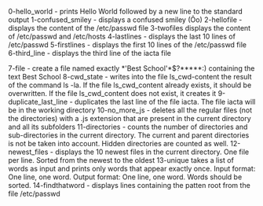 0-hello_world - prints Hello World followed by a new line to the standard output
1-confused_smiley - displays a confused smiley (Ôo)
2-hellofile - displays the content of the /etc/passwd file
3-twofiles displays the content of /etc/passwd and /etc/hosts
4-lastlines - displays the last 10 lines of /etc/passwd
5-firstlines - displays the first 10 lines of the /etc/passwd file
6-third_line - displays the third line of the iacta file

7-file - create a file named exactly \*\'Best School\'\*$\?\*\*\*\*\*:) containing the text Best School
8-cwd_state - writes into the file ls_cwd-content the result of the command ls -la. If the file ls_cwd_content already exists, it should be overwritten. If the file ls_cwd_content does not exist, it creates it
9-duplicate_last_line - duplicates the last line of the file iacta. The file iacta will be in the working directory
10-no_more_js - deletes all the regular files (not the directories) with a .js extension that are present in the current directory and all its subfolders
11-directories - counts the number of directories and sub-directories in the current directory. The current and parent directories is not be taken into account. Hidden directories are counted as well.
12-newest_files - displays the 10 newest files in the current directory. One file per line. Sorted from the newest to the oldest
13-unique takes a list of words as input and prints only words that appear exactly once. Input format: One line, one word. Output format: One line, one word. Words should be sorted.
14-findthatword - displays lines containing the patten root from the file /etc/passwd
